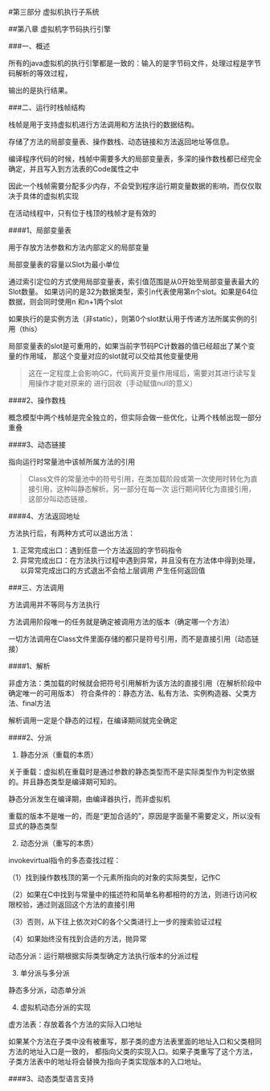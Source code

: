 #第三部分 虚拟机执行子系统

##第八章 虚拟机字节码执行引擎

###一、概述

所有的java虚拟机的执行引擎都是一致的：输入的是字节码文件，处理过程是字节码解析的等效过程，

输出的是执行结果。

###二、运行时栈帧结构

栈帧是用于支持虚拟机进行方法调用和方法执行的数据结构。

存储了方法的局部变量表、操作数栈、动态链接和方法返回地址等信息。

编译程序代码的时候，栈帧中需要多大的局部变量表，多深的操作数栈都已经完全确定，并且写入到方法表的Code属性之中

因此一个栈帧需要分配多少内存，不会受到程序运行期变量数据的影响，而仅仅取决于具体的虚拟机实现

在活动线程中，只有位于栈顶的栈帧才是有效的

####1、局部变量表

用于存放方法参数和方法内部定义的局部变量

局部变量表的容量以Slot为最小单位

通过索引定位的方式使用局部变量表，索引值范围是从0开始至局部变量表最大的Slot数量。
如果访问的是32为数据类型，索引n代表使用第n个slot。如果是64位数据，则会同时使用n
和n+1两个slot

如果执行的是实例方法（非static），则第0个slot默认用于传递方法所属实例的引用（this）

局部变量表的slot是可重用的，如果当前字节码PC计数器的值已经超出了某个变量的作用域，
那这个变量对应的slot就可以交给其他变量使用

>这在一定程度上会影响GC，代码离开变量作用域后，需要对其进行读写复用操作才能对原来的
    进行回收（手动赋值null的意义）
    
####2、操作数栈

概念模型中两个栈帧是完全独立的，但实际会做一些优化，让两个栈帧出现一部分重叠

####3、动态链接

指向运行时常量池中该帧所属方法的引用

>Class文件的常量池中的符号引用，在类加载阶段或第一次使用时转化为直接引用，这种叫静态解析。另一部分在每一次
运行期间转化为直接引用，这部分叫动态链接。

####4、方法返回地址

方法执行后，有两种方式可以退出方法：

1. 正常完成出口：遇到任意一个方法返回的字节码指令
2. 异常完成出口：在方法执行过程中遇到异常，并且没有在方法体中得到处理，以异常完成出口的方式退出不会给上层调用
产生任何返回值

###三、方法调用

方法调用并不等同与方法执行

方法调用阶段唯一的任务就是确定被调用方法的版本（确定哪一个方法）

一切方法调用在Class文件里面存储的都只是符号引用，而不是直接引用（动态链接）

####1、解析

非虚方法：类加载的时候就会把符号引用解析为该方法的直接引用（在解析阶段中确定唯一的可用版本）
符合条件的：静态方法、私有方法、实例构造器、父类方法、final方法

解析调用一定是个静态的过程，在编译期间就完全确定

####2、分派

1. 静态分派（重载的本质）
 
关于重载：虚拟机在重载时是通过参数的静态类型而不是实际类型作为判定依据的。并且静态类型是编译期可知的。

静态分派发生在编译期，由编译器执行，而非虚拟机

重载的版本不是唯一的，而是“更加合适的”，原因是字面量不需要定义，所以没有显式的静态类型

2. 动态分派（重写的本质）

invokevirtual指令的多态查找过程：

（1）找到操作数栈顶的第一个元素所指向的对象的实际类型，记作C

（2）如果在C中找到与常量中的描述符和简单名称都相符的方法，则进行访问权限校验，通过则返回这个方法的直接引用

（3）否则，从下往上依次对C的各个父类进行上一步的搜索验证过程

（4）如果始终没有找到合适的方法，抛异常

动态分派：运行期根据实际类型确定方法执行版本的分派过程

3. 单分派与多分派

静态多分派，动态单分派

4. 虚拟机动态分派的实现

虚方法表：存放着各个方法的实际入口地址

如果某个方法在子类中没有被重写，那子类的虚方法表里面的地址入口和父类相同方法的地址入口是一致的，
都指向父类的实现入口。如果子类重写了这个方法，子类方法表中的地址将会替换为指向子类实现版本的入口地址。

####3、动态类型语言支持